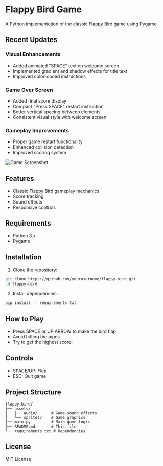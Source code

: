 # Flappy Bird Game

A Python implementation of the classic Flappy Bird game using Pygame.

## Recent Updates

### Visual Enhancements
- Added animated "SPACE" text on welcome screen
- Implemented gradient and shadow effects for title text
- Improved color-coded instructions

### Game Over Screen
- Added final score display
- Compact "Press SPACE" restart instruction
- Better vertical spacing between elements
- Consistent visual style with welcome screen

### Gameplay Improvements
- Proper game restart functionality
- Enhanced collision detection
- Improved scoring system

![Game Screenshot](assets/sprites/message.jpg)

## Features
- Classic Flappy Bird gameplay mechanics
- Score tracking
- Sound effects
- Responsive controls

## Requirements
- Python 3.x
- Pygame

## Installation
1. Clone the repository:
```bash
git clone https://github.com/yourusername/flappy-bird.git
cd flappy-bird
```

2. Install dependencies:
```bash
pip install -r requirements.txt
```

## How to Play
- Press SPACE or UP ARROW to make the bird flap
- Avoid hitting the pipes
- Try to get the highest score!

## Controls
- SPACE/UP: Flap
- ESC: Quit game

## Project Structure
```
flappy-bird/
├── assets/
│   ├── audio/      # Game sound effects
│   └── sprites/    # Game graphics
├── main.py         # Main game logic
├── README.md       # This file
└── requirements.txt # Dependencies
```

## License
MIT License

